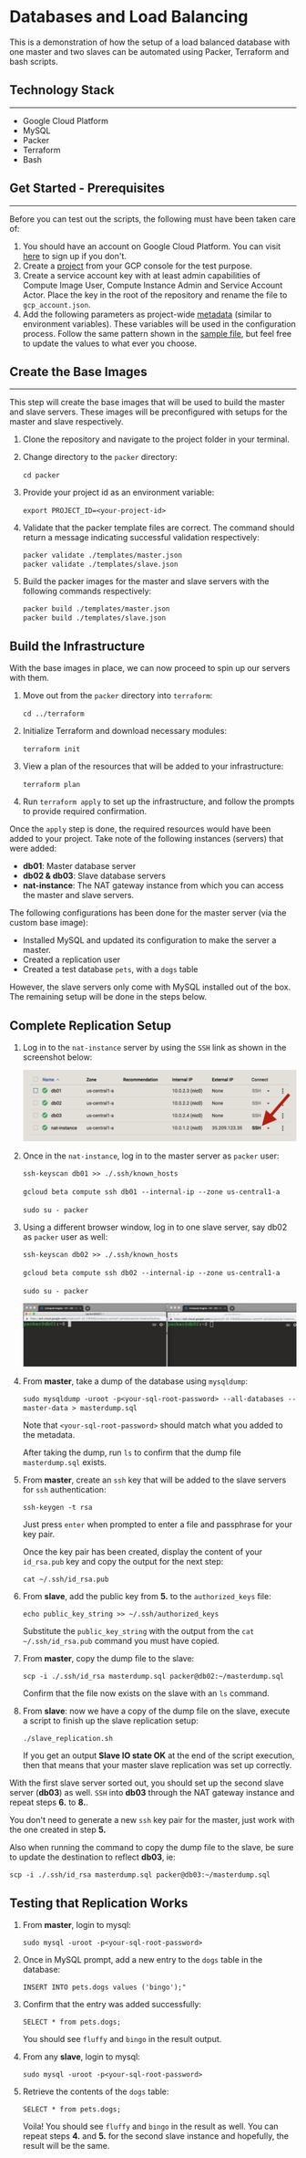# Databases and Load Balancing
This is a demonstration of how the setup of a load balanced database with one master and two slaves can be automated using Packer, Terraform and bash scripts.

## Technology Stack
---
- Google Cloud Platform
- MySQL
- Packer
- Terraform
- Bash


## Get Started - Prerequisites
---
Before you can test out the scripts, the following must have been taken care of:
1. You should have an account on Google Cloud Platform. You can visit [here](https://cloud.google.com/) to sign up if you don't.
2. Create a [project](https://medium.com/google-cloud/how-to-create-cloud-platform-projects-using-the-google-cloud-platform-console-e6f2cb95b467) from your GCP console for the test purpose.
3. Create a service account key with at least admin capabilities of Compute Image User, Compute Instance Admin and Service Account Actor. Place the key in the root of the repository and rename the file to `gcp_account.json`.
4. Add the following parameters as project-wide [metadata](https://cloud.google.com/compute/docs/storing-retrieving-metadata#projectwide) (similar to environment variables). These variables will be used in the configuration process. Follow the same pattern shown in the [sample file](metadata.sample), but feel free to update the values to what ever you choose.


## Create the Base Images
---
This step will create the base images that will be used to build the master and slave servers. These images will be preconfigured with setups for the master and slave respectively.

1. Clone the repository and navigate to the project folder in your terminal.
2. Change directory to the `packer` directory:

    `cd packer`

3. Provide your project id as an environment variable:

    `export PROJECT_ID=<your-project-id>`

4. Validate that the packer template files are correct. The command should return a message indicating successful validation respectively:
    ```
    packer validate ./templates/master.json
    packer validate ./templates/slave.json
    ```

5.  Build the packer images for the master and slave servers with the following commands respectively:
    ```
    packer build ./templates/master.json
    packer build ./templates/slave.json
    ```

## Build the Infrastructure
With the base images in place, we can now proceed to spin up our servers with them.

1. Move out from the `packer` directory into `terraform`:

    `cd ../terraform`

2. Initialize Terraform and download necessary modules:
       
      `terraform init`

3. View a plan of the resources that will be added to your infrastructure:

    `terraform plan`

4. Run `terraform apply` to set up the infrastructure, and follow the prompts to provide required confirmation.

Once the `apply` step is done, the required resources would have been added to your project. Take note of the following instances (servers) that were added:
  
  - **db01**: Master database server
  - **db02 & db03**: Slave database servers
  - **nat-instance**: The NAT gateway instance from which you can access the master and slave servers.

  The following configurations has been done for the master server (via the custom base image):

  - Installed MySQL and updated its configuration to make the server a master.
  - Created a replication user
  - Created a test database `pets`, with a `dogs` table
 
 However, the slave servers only come with MySQL installed out of the box. The remaining setup will be done in the steps below.

 ## Complete Replication Setup
 1. Log in to the `nat-instance` server by using the `SSH` link as shown in the screenshot below:

    ![ssh access](img/ssh.png?raw=true "ssh access")

2. Once in the `nat-instance`, log in to the master server as `packer` user:
    ```
    ssh-keyscan db01 >> ./.ssh/known_hosts

    gcloud beta compute ssh db01 --internal-ip --zone us-central1-a

    sudo su - packer
    ```

3. Using a different browser window, log in to one slave server, say db02 as `packer` user as well:
    ```
    ssh-keyscan db02 >> ./.ssh/known_hosts

    gcloud beta compute ssh db02 --internal-ip --zone us-central1-a

    sudo su - packer
    ```
    ![master slave ssh](img/master_slave_ssh.png?raw=true "master slave ssh")

4. From **master**, take a dump of the database using `mysqldump`:
    ```
    sudo mysqldump -uroot -p<your-sql-root-password> --all-databases --master-data > masterdump.sql
    ```

    Note that `<your-sql-root-password>` should match what you added to the metadata.

    After taking the dump, run `ls` to confirm that the dump file `masterdump.sql` exists. 

5. From **master**, create an `ssh` key that will be added to the slave servers for `ssh` authentication:
    ```
    ssh-keygen -t rsa
    ```
    Just press `enter` when prompted to enter a file and passphrase for your key pair.

    Once the key pair has been created, display the content of your `id_rsa.pub` key and copy the output for the next step:
    ```
    cat ~/.ssh/id_rsa.pub
    ```

6. From **slave**, add the public key from **5.** to the `authorized_keys` file:
    ```
    echo public_key_string >> ~/.ssh/authorized_keys
    ```

      Substitute the `public_key_string` with the output from the `cat ~/.ssh/id_rsa.pub` command you must have copied.

7. From **master**, copy the dump file to the slave:
    ```
    scp -i ./.ssh/id_rsa masterdump.sql packer@db02:~/masterdump.sql
    ```

    Confirm that the file now exists on the slave with an `ls` command.

8. From **slave**: now we have a copy of the dump file on the slave, execute a script to finish up the slave replication setup:
    ```
    ./slave_replication.sh
    ```

    If you get an output **Slave IO state OK** at the end of the script execution, then that means that your master slave replication was set up correctly.


With the first slave server sorted out, you should set up the second slave server (**db03**) as well. `SSH` into **db03** through the NAT gateway instance and repeat steps **6.** to **8.**.

You don't need to generate a new `ssh` key pair for the master, just work with the one created in step **5.**

Also when running the command to copy the dump file to the slave, be sure to update the destination to reflect **db03**, ie:
  ```
  scp -i ./.ssh/id_rsa masterdump.sql packer@db03:~/masterdump.sql
  ```

## Testing that Replication Works
  1. From **master**, login to mysql:
      ```
      sudo mysql -uroot -p<your-sql-root-password>
      ```

  2. Once in MySQL prompt, add a new entry to the `dogs` table in the database:
      ```
      INSERT INTO pets.dogs values ('bingo');"
      ```
    
  3. Confirm that the entry was added successfully:
      ```
      SELECT * from pets.dogs;
      ```
        You should see `fluffy` and `bingo` in the result output.

  4. From any **slave**, login to mysql:
      ```
      sudo mysql -uroot -p<your-sql-root-password>
      ```

  5. Retrieve the contents of the `dogs` table:
      ```
      SELECT * from pets.dogs;
      ```
        Voila! You should see `fluffy` and `bingo` in the result as well. You can repeat steps **4.** and **5.** for the second slave instance and hopefully, the result will be the same.

  



